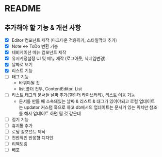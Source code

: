 # README

## 추가해야 할 기능 & 개선 사항

- [x] Editor 컴포넌트 제작 (마크다운 적용하기, 스타일막대 추가)
- [x] Note <-> ToDo 변환 기능
- [x] 네비게이션 메뉴 컴포넌트 제작
- [x] 유저계정설정 UI 및 메뉴 제작 (로그아웃, 닉네임변경)
- [x] 날짜로 보기
- [x] 리스트 기능
- [ ] 태그 기능
  - 바꿔야될 것
  - list 폴더 전부, ContentEditor, List
- [ ] 리스트,태그의 문서들 날짜 추가(캘린더 라이브러리), 리스트 이동 기능
  - 문서를 만들 때 소속돼있는 날짜 & 리스트 & 태그가 있어야되고 로컬 업데이트는 updator 커스텀 훅으로 하고 db에서의 업데이트는 문서가 있는 위치만 참조를 해서 업데이트 하면 될 것 같은데
- [ ] 접기 기능
- [ ] 휴지통 추가
- [ ] 로딩 컴포넌트 제작
- [ ] 전반적인 반응형 디자인
- [ ] 리팩토링
- [ ] 배포
